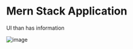 # Mern Stack Application

UI than has information 

![image](https://user-images.githubusercontent.com/75464746/229772106-3e3a5689-5331-4b8e-bee7-50c2ca2194f9.png)


